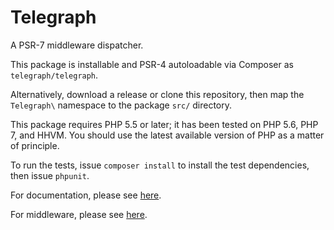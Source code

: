 # Telegraph

A PSR-7 middleware dispatcher.

This package is installable and PSR-4 autoloadable via Composer as `telegraph/telegraph`.

Alternatively, download a release or clone this repository, then map the `Telegraph\` namespace to the package `src/` directory.

This package requires PHP 5.5 or later; it has been tested on PHP 5.6, PHP 7, and HHVM. You should use the latest available version of PHP as a matter of principle.

To run the tests, issue `composer install` to install the test dependencies, then issue `phpunit`.

For documentation, please see [here](./docs/index.md).

For middleware, please see [here](https://github.com/telegraphp/telegraph.middleware).

